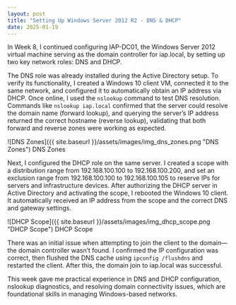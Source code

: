 ```yaml
---
layout: post
title: "Setting Up Windows Server 2012 R2 - DNS & DHCP"
date: 2025-01-19
---
```


In Week 8, I continued configuring IAP-DC01, the Windows Server 2012 virtual machine serving as the domain controller for iap.local, by setting up two key network roles: DNS and DHCP.

The DNS role was already installed during the Active Directory setup. To verify its functionality, I created a Windows 10 client VM, connected it to the same network, and configured it to automatically obtain an IP address via DHCP. Once online, I used the `nslookup` command to test DNS resolution. Commands like `nslookup iap.local` confirmed that the server could resolve the domain name (forward lookup), and querying the server’s IP address returned the correct hostname (reverse lookup), validating that both forward and reverse zones were working as expected.

![DNS Zones]({{ site.baseurl }}/assets/images/img_dns_zones.png "DNS Zones")
DNS Zones

Next, I configured the DHCP role on the same server. I created a scope with a distribution range from 192.168.100.100 to 192.168.100.200, and set an exclusion range from 192.168.100.100 to 192.168.100.105 to reserve IPs for servers and infrastructure devices. After authorizing the DHCP server in Active Directory and activating the scope, I rebooted the Windows 10 client. It automatically received an IP address from the scope and the correct DNS and gateway settings.

![DHCP Scope]({{ site.baseurl }}/assets/images/img_dhcp_scope.png "DHCP Scope")
DHCP Scope

There was an initial issue when attempting to join the client to the domain—the domain controller wasn’t found. I confirmed the IP configuration was correct, then flushed the DNS cache using `ipconfig /flushdns` and restarted the client. After this, the domain join to iap.local was successful.

This week gave me practical experience in DNS and DHCP configuration, nslookup diagnostics, and resolving domain connectivity issues, which are foundational skills in managing Windows-based networks.
